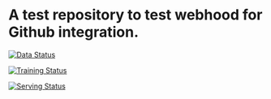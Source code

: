 # A test repository to test webhood for Github integration. 

[![Data Status](https://demo.platform.boltzbit.com/github-service/api/v1/projects/status/data?repositoryName=HanchenXiong/IntegrationTest&token=eyJraWQiOiIxYzM3YjNkOS1iYzhjLTQ5YjAtOTQxMS02N2E0YWU5ZjViNzIiLCJ0eXAiOiJKV1QiLCJhbGciOiJSUzI1NiJ9.eyJzdWIiOiI2MTk3OTcwZDgyNmNlNDFmYmNiMDUwMDYiLCJpc3MiOiJCb2x0emJpdCBMdGQiLCJleHAiOjE2NDA2MzMyMTgsImlhdCI6MTY0MDAyODQxOCwiYXV0aG9yaXRpZXMiOlsiUk9MRV9BRE1JTiJdfQ.b_e_3vcA5uZ3cl3ik8H5yQlCzbNG2dOjqQukfOGNbSrRFDF6dAmk4yhEUhup901iuXRzLQVtG1qE7QKeUxU0Z07NqQNqczyRFuIQBwnNf-vgk5tiIIqtSf11musQETl4qr0h9V3aGIws2eLDtej0Zun6WZhuoygjPBSqeRQLNJ1j67dg6rRfiklG_n4QOkxaMwu_qqoTYvGFRLYSsP16CXAY1Y1QIbSg_Z7yKPP5DBUULyloOfMkHYVPv4ZqWPZmY3G3AkypOqtkIzlsEi3_CHQBcf1pSFfi0LQIexOQJLbcXWZtTMIK4DYd6L0nfa4oJfg8gPf3YAMAHew3j2YuWRzks-FduL_Z95nLAbjX2pPB58BQD5vXr_mJ1hN8EtDginJuP0m9tuTH_aIkPy2ILt1EFMB-RTMsZrptLTp_Obv7o2J1uaUCA2y3T-gM1Z4DjiITmbrMnCy43Fq_sOpeebXOq9flc34471ohJbYtHObg5soGYJ-2Yutn2k51Smx8nrLxpYBOILAHBszybQtc3STS5nY9jf68KZVFL623Opsqxd53DeaMtJ_u_iePrTqfAAlLKQbyGDw45d0GKATWKG5bDfCklkH8yC9ZHEPkKeHgXMMw8uk2FusJkwtaG13_wkYYkDguKXU2aClJfyN_FkkpYh8QjUFCSDEkf0Gzwi4)](https://demo.platform.boltzbit.com/app/#/data/61c0b373e13340046a69e044)

[![Training Status](https://demo.platform.boltzbit.com/github-service/api/v1/projects/status/train?repositoryName=HanchenXiong/IntegrationTest&token=eyJraWQiOiIxYzM3YjNkOS1iYzhjLTQ5YjAtOTQxMS02N2E0YWU5ZjViNzIiLCJ0eXAiOiJKV1QiLCJhbGciOiJSUzI1NiJ9.eyJzdWIiOiI2MTk3OTcwZDgyNmNlNDFmYmNiMDUwMDYiLCJpc3MiOiJCb2x0emJpdCBMdGQiLCJleHAiOjE2NDA2MzMyMTgsImlhdCI6MTY0MDAyODQxOCwiYXV0aG9yaXRpZXMiOlsiUk9MRV9BRE1JTiJdfQ.b_e_3vcA5uZ3cl3ik8H5yQlCzbNG2dOjqQukfOGNbSrRFDF6dAmk4yhEUhup901iuXRzLQVtG1qE7QKeUxU0Z07NqQNqczyRFuIQBwnNf-vgk5tiIIqtSf11musQETl4qr0h9V3aGIws2eLDtej0Zun6WZhuoygjPBSqeRQLNJ1j67dg6rRfiklG_n4QOkxaMwu_qqoTYvGFRLYSsP16CXAY1Y1QIbSg_Z7yKPP5DBUULyloOfMkHYVPv4ZqWPZmY3G3AkypOqtkIzlsEi3_CHQBcf1pSFfi0LQIexOQJLbcXWZtTMIK4DYd6L0nfa4oJfg8gPf3YAMAHew3j2YuWRzks-FduL_Z95nLAbjX2pPB58BQD5vXr_mJ1hN8EtDginJuP0m9tuTH_aIkPy2ILt1EFMB-RTMsZrptLTp_Obv7o2J1uaUCA2y3T-gM1Z4DjiITmbrMnCy43Fq_sOpeebXOq9flc34471ohJbYtHObg5soGYJ-2Yutn2k51Smx8nrLxpYBOILAHBszybQtc3STS5nY9jf68KZVFL623Opsqxd53DeaMtJ_u_iePrTqfAAlLKQbyGDw45d0GKATWKG5bDfCklkH8yC9ZHEPkKeHgXMMw8uk2FusJkwtaG13_wkYYkDguKXU2aClJfyN_FkkpYh8QjUFCSDEkf0Gzwi4)](https://demo.platform.boltzbit.com/app/#/cube/61c0b6494de76071b876f66d)

[![Serving Status](https://demo.platform.boltzbit.com/github-service/api/v1/projects/status/serving?repositoryName=HanchenXiong/IntegrationTest&token=eyJraWQiOiIxYzM3YjNkOS1iYzhjLTQ5YjAtOTQxMS02N2E0YWU5ZjViNzIiLCJ0eXAiOiJKV1QiLCJhbGciOiJSUzI1NiJ9.eyJzdWIiOiI2MTk3OTcwZDgyNmNlNDFmYmNiMDUwMDYiLCJpc3MiOiJCb2x0emJpdCBMdGQiLCJleHAiOjE2NDA2MzMyMTgsImlhdCI6MTY0MDAyODQxOCwiYXV0aG9yaXRpZXMiOlsiUk9MRV9BRE1JTiJdfQ.b_e_3vcA5uZ3cl3ik8H5yQlCzbNG2dOjqQukfOGNbSrRFDF6dAmk4yhEUhup901iuXRzLQVtG1qE7QKeUxU0Z07NqQNqczyRFuIQBwnNf-vgk5tiIIqtSf11musQETl4qr0h9V3aGIws2eLDtej0Zun6WZhuoygjPBSqeRQLNJ1j67dg6rRfiklG_n4QOkxaMwu_qqoTYvGFRLYSsP16CXAY1Y1QIbSg_Z7yKPP5DBUULyloOfMkHYVPv4ZqWPZmY3G3AkypOqtkIzlsEi3_CHQBcf1pSFfi0LQIexOQJLbcXWZtTMIK4DYd6L0nfa4oJfg8gPf3YAMAHew3j2YuWRzks-FduL_Z95nLAbjX2pPB58BQD5vXr_mJ1hN8EtDginJuP0m9tuTH_aIkPy2ILt1EFMB-RTMsZrptLTp_Obv7o2J1uaUCA2y3T-gM1Z4DjiITmbrMnCy43Fq_sOpeebXOq9flc34471ohJbYtHObg5soGYJ-2Yutn2k51Smx8nrLxpYBOILAHBszybQtc3STS5nY9jf68KZVFL623Opsqxd53DeaMtJ_u_iePrTqfAAlLKQbyGDw45d0GKATWKG5bDfCklkH8yC9ZHEPkKeHgXMMw8uk2FusJkwtaG13_wkYYkDguKXU2aClJfyN_FkkpYh8QjUFCSDEkf0Gzwi4)](https://demo.platform.boltzbit.com/app/#/deployment/61c0b6494de76071b876f66d/61c0b649b60ca00bf6e932a9)


